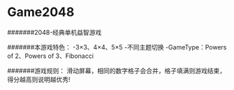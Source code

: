# Game2048
#######2048-经典单机益智游戏

#######本游戏特色：
-3×3、4×4、5×5
-不同主题切换
-GameType：Powers of 2、Powers of 3、Fibonacci

#######游戏规则：
滑动屏幕，相同的数字格子会合并，格子填满则游戏结束，得分越高则说明越优秀!
